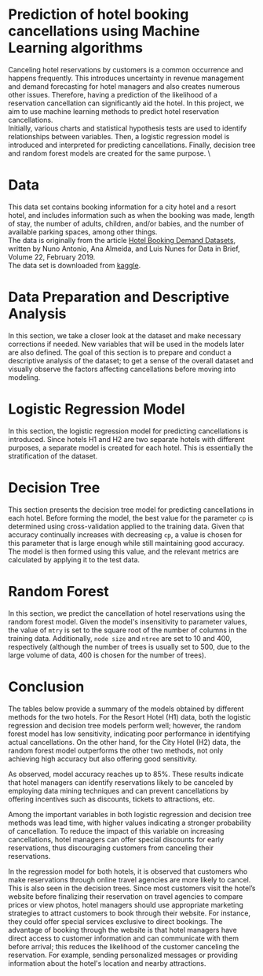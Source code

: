 # Prediction of hotel booking cancellations using Machine Learning algorithms 
Canceling hotel reservations by customers is a common occurrence and happens frequently. This introduces uncertainty in revenue management and demand forecasting for hotel managers and also creates numerous other issues. Therefore, having a prediction of the likelihood of a reservation cancellation can significantly aid the hotel. In this project, we aim to use machine learning methods to predict hotel reservation cancellations. \
Initially, various charts and statistical hypothesis tests are used to identify relationships between variables. Then, a logistic regression model is introduced and interpreted for predicting cancellations. Finally, decision tree and random forest models are created for the same purpose. \
# Data
This data set contains booking information for a city hotel and a resort hotel, and includes information such as when the booking was made, length of stay, the number of adults, children, and/or babies, and the number of available parking spaces, among other things. \
The data is originally from the article [Hotel Booking Demand Datasets](https://www.sciencedirect.com/science/article/pii/S2352340918315191), written by Nuno Antonio, Ana Almeida, and Luis Nunes for Data in Brief, Volume 22, February 2019. \
The data set is downloaded from [kaggle](https://www.kaggle.com/code/marcuswingen/eda-of-bookings-and-ml-to-predict-cancelations).
# Data Preparation and Descriptive Analysis
In this section, we take a closer look at the dataset and make necessary corrections if needed. New variables that will be used in the models later are also defined. The goal of this section is to prepare and conduct a descriptive analysis of the dataset; to get a sense of the overall dataset and visually observe the factors affecting cancellations before moving into modeling.
# Logistic Regression Model
In this section, the logistic regression model for predicting cancellations is introduced. Since hotels H1 and H2 are two separate hotels with different purposes, a separate model is created for each hotel. This is essentially the stratification of the dataset.
# Decision Tree
This section presents the decision tree model for predicting cancellations in each hotel. Before forming the model, the best value for the parameter `cp` is determined using cross-validation applied to the training data. Given that accuracy continually increases with decreasing `cp`, a value is chosen for this parameter that is large enough while still maintaining good accuracy. The model is then formed using this value, and the relevant metrics are calculated by applying it to the test data.
# Random Forest
In this section, we predict the cancellation of hotel reservations using the random forest model. Given the model's insensitivity to parameter values, the value of `mtry` is set to the square root of the number of columns in the training data. Additionally, `node size` and `ntree` are set to 10 and 400, respectively (although the number of trees is usually set to 500, due to the large volume of data, 400 is chosen for the number of trees).
# Conclusion
The tables below provide a summary of the models obtained by different methods for the two hotels. For the Resort Hotel (H1) data, both the logistic regression and decision tree models perform well; however, the random forest model has low sensitivity, indicating poor performance in identifying actual cancellations. On the other hand, for the City Hotel (H2) data, the random forest model outperforms the other two methods, not only achieving high accuracy but also offering good sensitivity.

As observed, model accuracy reaches up to 85%. These results indicate that hotel managers can identify reservations likely to be canceled by employing data mining techniques and can prevent cancellations by offering incentives such as discounts, tickets to attractions, etc.

Among the important variables in both logistic regression and decision tree methods was lead time, with higher values indicating a stronger probability of cancellation. To reduce the impact of this variable on increasing cancellations, hotel managers can offer special discounts for early reservations, thus discouraging customers from canceling their reservations.

In the regression model for both hotels, it is observed that customers who make reservations through online travel agencies are more likely to cancel. This is also seen in the decision trees. Since most customers visit the hotel’s website before finalizing their reservation on travel agencies to compare prices or view photos, hotel managers should use appropriate marketing strategies to attract customers to book through their website. For instance, they could offer special services exclusive to direct bookings. The advantage of booking through the website is that hotel managers have direct access to customer information and can communicate with them before arrival; this reduces the likelihood of the customer canceling the reservation. For example, sending personalized messages or providing information about the hotel's location and nearby attractions.
